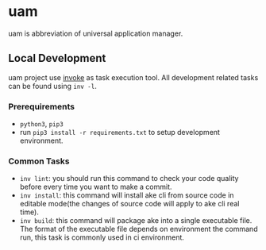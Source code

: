 # uam
uam is abbreviation of universal application manager.

## Local Development
uam project use [invoke](http://docs.pyinvoke.org/en/latest/getting_started.html) as task execution tool. All development related tasks can be found using `inv -l`. 

### Prerequirements
* `python3`, `pip3`
* run `pip3 install -r requirements.txt` to setup development environment.

### Common Tasks
* `inv lint`: you should run this command to check your code quality before every time you want to make a commit.
* `inv install`: this command will install ake cli from source code in editable mode(the changes of source code will apply to ake cli real time).
* `inv build`: this command will package ake into a single executable file. The format of the executable file depends on environment the command run, this task is commonly used in ci environment.
